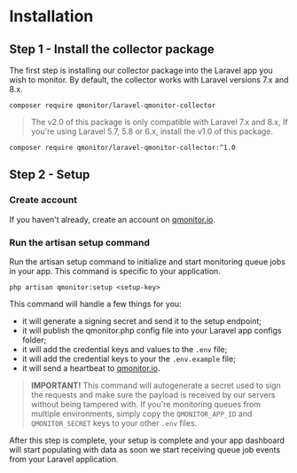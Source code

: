 # Installation

## Step 1 - Install the collector package

The first step is installing our collector package into the Laravel app you wish to monitor. By default, the collector works with Laravel versions 7.x and 8.x.

<pre class="command-line language-bash" data-prompt="$"><code>composer require qmonitor/laravel-qmonitor-collector</code></pre>

> The v2.0 of this package is only compatible with Laravel 7.x and 8.x, If you're using Laravel 5.7, 5.8 or 6.x, install the v1.0 of this package.

<pre class="command-line language-bash" data-prompt="$"><code>composer require qmonitor/laravel-qmonitor-collector:^1.0</code></pre>

## Step 2 - Setup

### Create account
If you haven't already, create an account on [qmonitor.io](https://app.qmonitor.io/register).

### Run the artisan setup command
Run the artisan setup command to initialize and start monitoring queue jobs in your app. This command is specific to your application.

<pre class="command-line language-bash" data-prompt="$"><code>php artisan qmonitor:setup <span class="pl-k">&lt;</span>setup-key<span class="pl-k">&gt;</span></code></pre>

This command will handle a few things for you:
 - it will generate a signing secret and send it to the setup endpoint;
 - it will publish the qmonitor.php config file into your Laravel app configs folder;
 - it will add the credential keys and values to the `.env` file;
 - it will add the credential keys to your the `.env.example` file;
 - it will send a heartbeat to [qmonitor.io](https://qmonitor.io).

> **IMPORTANT!** This command will autogenerate a secret used to sign the requests and make sure the payload is received by our servers without being tampered with. If you're monitoring queues from multiple environments, simply copy the `QMONITOR_APP_ID` and `QMONITOR_SECRET` keys to your other `.env` files.

After this step is complete, your setup is complete and your app dashboard will start populating with data as soon we start receiving queue job events from your Laravel application.



